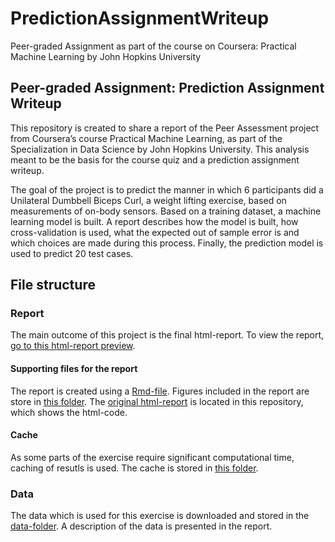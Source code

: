 # PredictionAssignmentWriteup
Peer-graded Assignment as part of the course on Coursera: Practical Machine Learning by John Hopkins University


## Peer-graded Assignment: Prediction Assignment Writeup

This repository is created to share a report of the Peer Assessment project from Coursera’s course Practical Machine Learning, as part of the Specialization in Data Science by John Hopkins University. 
This analysis meant to be the basis for the course quiz and a prediction assignment writeup. 

The goal of the project is to predict the manner in which 6 participants did a Unilateral Dumbbell Biceps Curl, a weight lifting exercise, based on measurements of on-body sensors. Based on a training dataset, a machine learning model is built. A report describes how the model is built, how cross-validation is used, what the expected out of sample error is and which choices are made during this process. Finally, the prediction model is used to predict 20 test cases.

## File structure

### Report
The main outcome of this project is the final html-report. To view the report, [go to this html-report preview](https://htmlpreview.github.io/?https://github.com/Velhorst/PredictionAssignmentWriteup/blob/master/PeerGradedAssignment_PracticalMachineLearning.html).

#### Supporting files for the report
The report is created using a [Rmd-file](PeerGradedAssignment_PracticalMachineLearning.Rmd). 
Figures included in the report are store in [this folder](PeerGradedAssignment_PracticalMachineLearning_files/figure-html).
The [original html-report](PeerGradedAssignment_PracticalMachineLearning.html) is located in this repository, which shows the html-code. 
 
#### Cache
As some parts of the exercise require significant computational time, caching of resutls is used. The cache is stored in [this folder]( PeerGradedAssignment_PracticalMachineLearning_cache/html). 

### Data
The data which is used for this exercise is downloaded and stored in the [data-folder](data). A description of the data is presented in the report. 

